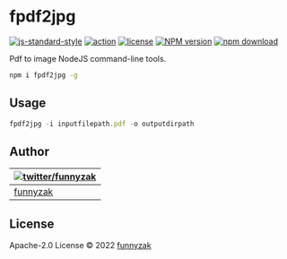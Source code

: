 # fpdf2jpg

[![js-standard-style](https://img.shields.io/badge/code_style-standard-brightgreen.svg)](https://github.com/feross/standard)
[![action][ci-image]][ci-url]
[![license][license-image]][repository-url]
[![NPM version][npm-image]][npm-url]
[![npm download][download-image]][download-url]

[ci-image]: https://img.shields.io/github/workflow/status/funnyzak/fpdf2jpg/Node.js%20CI
[ci-url]: https://github.com/funnyzak/fpdf2jpg/actions
[license-image]: https://img.shields.io/github/license/funnyzak/fpdf2jpg.svg?style=flat-square
[repository-url]: https://github.com/funnyzak/fpdf2jpg
[npm-image]: https://img.shields.io/npm/v/fpdf2jpg.svg?style=flat-square
[npm-url]: https://npmjs.org/package/fpdf2jpg
[download-image]: https://img.shields.io/npm/dm/fpdf2jpg.svg?style=flat-square
[download-url]: https://npmjs.org/package/fpdf2jpg

Pdf to image NodeJS command-line tools.

```sh
npm i fpdf2jpg -g
```

## Usage

```js
fpdf2jpg -i inputfilepath.pdf -o outputdirpath
```

## Author

| [![twitter/funnyzak](https://s.gravatar.com/avatar/c2437e240644b1317a4a356c6d6253ee?s=70)](https://twitter.com/funnyzak 'Follow @funnyzak on Twitter') |
| ------------------------------------------------------------------------------------------------------------------------------------------------------ |
| [funnyzak](https://yycc.me/)                                                                                                                           |

## License

Apache-2.0 License © 2022 [funnyzak](https://github.com/funnyzak)
